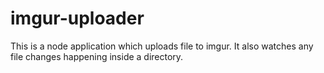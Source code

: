 # imgur-uploader
This is a node application which uploads file to imgur. It also watches any file changes happening inside a directory.
